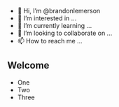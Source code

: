 - 👋 Hi, I’m @brandonlemerson
- 👀 I’m interested in ...
- 🌱 I’m currently learning ...
- 💞️ I’m looking to collaborate on ...
- 📫 How to reach me ...

## Welcome
- One
- Two
- Three
<!---
brandonlemerson/brandonlemerson is a ✨ special ✨ repository because its `README.md` (this file) appears on your GitHub profile.
You can click the Preview link to take a look at your changes.
--->
